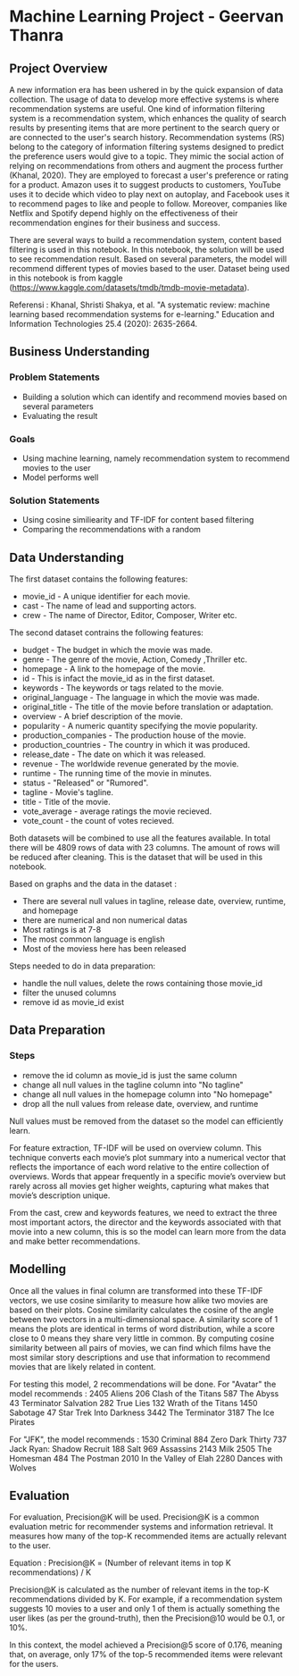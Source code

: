 # Machine Learning Project - Geervan Thanra

## Project Overview
A new information era has been ushered in by the quick expansion of data collection. The usage of data to develop more effective systems is where recommendation systems are useful.  One kind of information filtering system is a recommendation system, which enhances the quality of search results by presenting items that are more pertinent to the search query or are connected to the user's search history. Recommendation systems (RS) belong to the category of information filtering systems designed to predict the preference users would give to a topic. They mimic the social action of relying on recommendations from others and augment the process further (Khanal, 2020). They are employed to forecast a user's preference or rating for a product. Amazon uses it to suggest products to customers, YouTube uses it to decide which video to play next on autoplay, and Facebook uses it to recommend pages to like and people to follow. Moreover, companies like Netflix and Spotify depend highly on the effectiveness of their recommendation engines for their business and success.

There are several ways to build a recommendation system, content based filtering is used in this notebook. In this notebook, the solution will be used to see recommendation result. Based on several parameters, the model will recommend different types of movies based to the user. Dataset being used in this notebook is from kaggle (https://www.kaggle.com/datasets/tmdb/tmdb-movie-metadata).

Referensi :
Khanal, Shristi Shakya, et al. "A systematic review: machine learning based recommendation systems for e-learning." Education and Information Technologies 25.4 (2020): 2635-2664.


## Business Understanding

### Problem Statements
- Building a solution which can identify and recommend movies based on several parameters
- Evaluating the result

### Goals
- Using machine learning, namely recommendation system to recommend movies to the user
- Model performs well

### Solution Statements
- Using cosine similiearity and TF-IDF for content based filtering
- Comparing the recommendations with a random


## Data Understanding

The first dataset contains the following features:

- movie_id - A unique identifier for each movie.
- cast - The name of lead and supporting actors.
- crew - The name of Director, Editor, Composer, Writer etc.


The second dataset contrains the following features:
- budget - The budget in which the movie was made.
- genre - The genre of the movie, Action, Comedy ,Thriller etc.
- homepage - A link to the homepage of the movie.
- id - This is infact the movie_id as in the first dataset.
- keywords - The keywords or tags related to the movie.
- original_language - The language in which the movie was made.
- original_title - The title of the movie before translation or adaptation.
- overview - A brief description of the movie.
- popularity - A numeric quantity specifying the movie popularity.
- production_companies - The production house of the movie.
- production_countries - The country in which it was produced.
- release_date - The date on which it was released.
- revenue - The worldwide revenue generated by the movie.
- runtime - The running time of the movie in minutes.
- status - "Released" or "Rumored".
- tagline - Movie's tagline.
- title - Title of the movie.
- vote_average - average ratings the movie recieved.
- vote_count - the count of votes recieved.

Both datasets will be combined to use all the features available. In total there will be 4809 rows of data with 23 columns. The amount of rows will be reduced after cleaning. This is the dataset that will be used in this notebook.


Based on graphs and the data in the dataset :
- There are several null values in tagline, release date, overview, runtime, and homepage
- there are numerical and non numerical datas
- Most ratings is at 7-8
- The most common language is english
- Most of the moviess here has been released

Steps needed to do in data preparation:
-  handle the null values, delete the rows containing those movie_id
-  filter the unused columns
-  remove id as movie_id exist

## Data Preparation

### Steps
- remove the id column as movie_id is just the same column
- change all null values in the tagline column into "No tagline"
- change all null values in the homepage column into "No homepage"
- drop all the null values from release date, overview, and runtime

Null values must be removed from the dataset so the model can efficiently learn.

For feature extraction, TF-IDF will be used on overview column. This technique converts each movie’s plot summary into a numerical vector that reflects the importance of each word relative to the entire collection of overviews. Words that appear frequently in a specific movie’s overview but rarely across all movies get higher weights, capturing what makes that movie’s description unique.

From the cast, crew and keywords features, we need to extract the three most important actors, the director and the keywords associated with that movie into a new column, this is so the model can learn more from the data and make better recommendations.

## Modelling


Once all the values in final column are transformed into these TF-IDF vectors, we use cosine similarity to measure how alike two movies are based on their plots. Cosine similarity calculates the cosine of the angle between two vectors in a multi-dimensional space. A similarity score of 1 means the plots are identical in terms of word distribution, while a score close to 0 means they share very little in common. By computing cosine similarity between all pairs of movies, we can find which films have the most similar story descriptions and use that information to recommend movies that are likely related in content.

For testing this model, 2 recommendations will be done. For "Avatar" the model recommends : 
2405                     Aliens
206         Clash of the Titans
587                   The Abyss
43         Terminator Salvation
282                   True Lies
132         Wrath of the Titans
1450                   Sabotage
47      Star Trek Into Darkness
3442             The Terminator
3187            The Ice Pirates

For "JFK", the model recommends :
1530                     Criminal
884              Zero Dark Thirty
737     Jack Ryan: Shadow Recruit
188                          Salt
969                     Assassins
2143                         Milk
2505                 The Homesman
484                   The Postman
2010        In the Valley of Elah
2280           Dances with Wolves

## Evaluation
For evaluation, Precision@K will be used. Precision@K is a common evaluation metric for recommender systems and information retrieval. It measures how many of the top-K recommended items are actually relevant to the user.

Equation : 
Precision@K = (Number of relevant items in top K recommendations) / K

Precision@K is calculated as the number of relevant items in the top-K recommendations divided by K. For example, if a recommendation system suggests 10 movies to a user and only 1 of them is actually something the user likes (as per the ground-truth), then the Precision@10 would be 0.1, or 10%.

In this context, the model achieved a Precision@5 score of 0.176, meaning that, on average, only 17% of the top-5 recommended items were relevant for the users. 